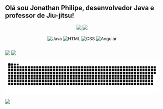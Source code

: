## Olá sou Jonathan Philipe, desenvolvedor Java e professor de Jiu-jitsu!

<div align="center">
	<a href="https://github.com/sicrano3000">
		<img height="170em" src="https://github-readme-stats.vercel.app/api?username=sicrano3000&show_icons=true&theme=dracula&include_all_commits=true&count_private=true"/>
		<img height="170em" src="https://github-readme-stats.vercel.app/api/top-langs/?username=sicrano3000&layout=compact&langs_count=7&theme=dracula"/>
	</a>
</div>
<div style="text-align: center">
	<br />
	<img align="center" alt="Java" height="30" width="40"  src="https://cdn.jsdelivr.net/gh/devicons/devicon/icons/java/java-original.svg" />
	<img align="center" alt="HTML" height="30" width="40" src="https://cdn.jsdelivr.net/gh/devicons/devicon/icons/html5/html5-original.svg" />
	<img align="center" alt="CSS" height="30" width="40" src="https://cdn.jsdelivr.net/gh/devicons/devicon/icons/css3/css3-original.svg" />
	<img align="center" alt="Angular" height="30" width="40" src="https://cdn.jsdelivr.net/gh/devicons/devicon/icons/angularjs/angularjs-original.svg" />
</div>

##

<div>
	<a href="https://www.instagram.com/philipe.jonathan/" target="_blank"><img src="https://img.shields.io/badge/Instagram-E4405F?style=for-the-badge&logo=instagram&logoColor=white"></a>
	<a href="https://www.linkedin.com/in/jonathan-philipe-07043849/" target="_blank"><img src="https://img.shields.io/badge/LinkedIn-0077B5?style=for-the-badge&logo=linkedin&logoColor=white"></a>	
</div>

![Snake animation](https://github.com/sicrano3000/sicrano3000/blob/output/github-contribution-grid-snake.svg)

<div>
	<a href="http://www.jonathanphilipe.com.br" target="_blank"><img src="https://img.shields.io/website-up-down-green-red/http/monip.org.svg"></a>	
</div>
